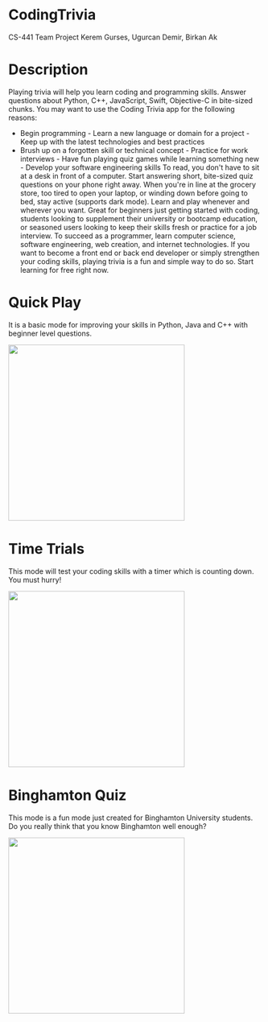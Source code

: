 # CodingTrivia
CS-441 Team Project Kerem Gurses, Ugurcan Demir, Birkan Ak

# Description
Playing trivia will help you learn coding and programming skills. Answer questions
about Python, C++, JavaScript, Swift, Objective-C in bite-sized chunks.
You may want to use the Coding Trivia app for the following reasons:
- Begin programming - Learn a new language or domain for a project - Keep up with
the latest technologies and best practices
- Brush up on a forgotten skill or technical concept - Practice for work interviews -
Have fun playing quiz games while learning something new - Develop your software
engineering skills
To read, you don't have to sit at a desk in front of a computer. Start answering short,
bite-sized quiz questions on your phone right away. When you're in line at the
grocery store, too tired to open your laptop, or winding down before going to bed,
stay active (supports dark mode). Learn and play whenever and wherever you want.
Great for beginners just getting started with coding, students looking to supplement
their university or bootcamp education, or seasoned users looking to keep their skills
fresh or practice for a job interview. To succeed as a programmer, learn computer
science, software engineering, web creation, and internet technologies. If you want
to become a front end or back end developer or simply strengthen your coding skills,
playing trivia is a fun and simple way to do so. Start learning for free right now.

# Quick Play
It is a basic mode for improving your skills in Python, Java and C++ with beginner level questions.

<img src="http://g.recordit.co/6N2ebQWbM3.gif" width=350><br>

# Time Trials
This mode will test your coding skills with a timer which is counting down. You must hurry!


<img src="http://g.recordit.co/8NT1ngoXxr.gif" width=350><br>

# Binghamton Quiz
This mode is a fun mode just created for Binghamton University students. Do you really think that you know Binghamton well enough?


<img src="http://g.recordit.co/QF4402Wwl5.gif" width=350><br>
